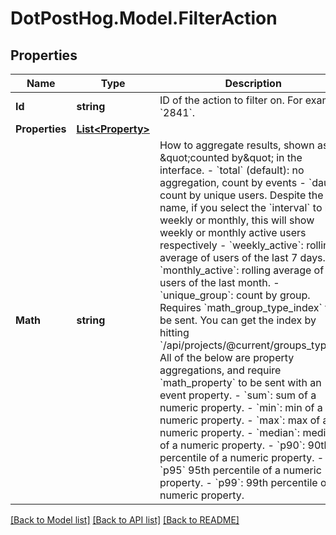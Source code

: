 # DotPostHog.Model.FilterAction

## Properties

Name | Type | Description | Notes
------------ | ------------- | ------------- | -------------
**Id** | **string** | ID of the action to filter on. For example &#x60;2841&#x60;. | 
**Properties** | [**List&lt;Property&gt;**](Property.md) |  | [optional] 
**Math** | **string** | How to aggregate results, shown as \&quot;counted by\&quot; in the interface. - &#x60;total&#x60; (default): no aggregation, count by events - &#x60;dau&#x60;: count by unique users. Despite the name, if you select the &#x60;interval&#x60; to be weekly or monthly, this will show weekly or monthly active users respectively - &#x60;weekly_active&#x60;: rolling average of users of the last 7 days. - &#x60;monthly_active&#x60;: rolling average of users of the last month. - &#x60;unique_group&#x60;: count by group. Requires &#x60;math_group_type_index&#x60; to be sent. You can get the index by hitting &#x60;/api/projects/@current/groups_types/&#x60;.  All of the below are property aggregations, and require &#x60;math_property&#x60; to be sent with an event property. - &#x60;sum&#x60;: sum of a numeric property. - &#x60;min&#x60;: min of a numeric property. - &#x60;max&#x60;: max of a numeric property. - &#x60;median&#x60;: median of a numeric property. - &#x60;p90&#x60;: 90th percentile of a numeric property. - &#x60;p95&#x60; 95th percentile of a numeric property. - &#x60;p99&#x60;: 99th percentile of a numeric property.  | [optional] [default to MathEnum.Total]

[[Back to Model list]](../README.md#documentation-for-models) [[Back to API list]](../README.md#documentation-for-api-endpoints) [[Back to README]](../README.md)


